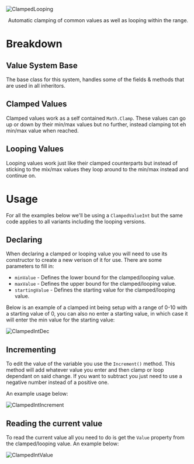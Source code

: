 ![ClampedLooping](https://user-images.githubusercontent.com/33253710/157117012-306df771-c90f-454c-b049-a409a4739a9e.jpg)
<p align=center>Automatic clamping of common values as well as looping within the range.</p>

# Breakdown

## Value System Base
The base class for this system, handles some of the fields & methods that are used in all inheritors. 

## Clamped Values
Clamped values work as a self contained <code>Math.Clamp</code>. These values can go up or down by their min/max values but no further, instead clamping tot eh min/max value when reached. 

## Looping Values
Looping values work just like their clamped counterparts but instead of sticking to the mix/max values they loop around to the min/max instead and continue on. 

# Usage
For all the examples below we'll be using a <code>ClampedValueInt</code> but the same code applies to all variants including the looping versions. 

## Declaring 
When declaring a clamped or looping value you will need to use its constructor to create a new verison of it for use. There are some parameters to fill in:
- <code>minValue</code> - Defines the lower bound for the clamped/looping value.
- <code>maxValue</code> - Defines the upper bound for the clamped/looping value.
- <code>startingValue</code> - Defines the starting value for the clamped/looping value.

Below is an example of a clamped int being setup with a range of 0-10 with a starting value of 0, you can also no enter a starting value, in which case it will enter the min value for the starting value:

![ClampedIntDec](https://user-images.githubusercontent.com/33253710/157196944-33f2b826-305b-4dd2-94fd-a7e514df9263.png)

## Incrementing
To edit the value of the variable you use the <code>Increment()</code> method. This method will add whatever value you enter and then clamp or loop dependant on said change. If you want to subtract you just need to use a negative number instead of a positive one. 

An example usage below:

![ClampedIntIncrement](https://user-images.githubusercontent.com/33253710/157199628-07f73bd9-6e58-4880-a7fa-4b0ab04e014c.png)

## Reading the current value
To read the current value all you need to do is get the <code>Value</code> property from the clamped/looping value. An example below:

![ClampedIntValue](https://user-images.githubusercontent.com/33253710/157199058-8fadb29a-b819-44e9-a2b1-9d039543aff4.png)

